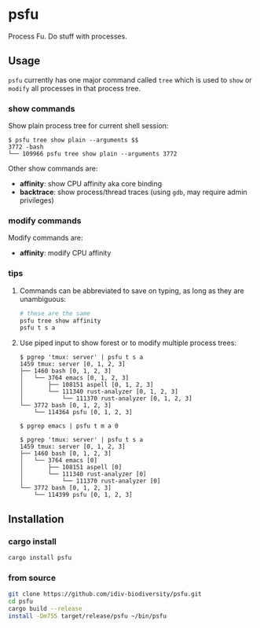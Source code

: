 psfu
====

Process Fu. Do stuff with processes.


Usage
-----

`psfu` currently has one major command called `tree` which is used to `show` or
`modify` all processes in that process tree.

### show commands

Show plain process tree for current shell session:

```console
$ psfu tree show plain --arguments $$
3772 -bash
└── 109966 psfu tree show plain --arguments 3772
```

Other show commands are:

- **affinity**: show CPU affinity aka core binding
- **backtrace**: show process/thread traces (using `gdb`, may require admin
  privileges)

### modify commands

Modify commands are:

- **affinity**: modify CPU affinity

### tips

1.  Commands can be abbreviated to save on typing, as long as they are
    unambiguous:

    ```bash
    # these are the same
    psfu tree show affinity
    psfu t s a
    ```

1.  Use piped input to show forest or to modify multiple process trees:

    ```console
    $ pgrep 'tmux: server' | psfu t s a
    1459 tmux: server [0, 1, 2, 3]
    ├── 1460 bash [0, 1, 2, 3]
    │   └── 3764 emacs [0, 1, 2, 3]
    │       ├── 108151 aspell [0, 1, 2, 3]
    │       └── 111340 rust-analyzer [0, 1, 2, 3]
    │           └── 111370 rust-analyzer [0, 1, 2, 3]
    └── 3772 bash [0, 1, 2, 3]
        └── 114364 psfu [0, 1, 2, 3]

    $ pgrep emacs | psfu t m a 0

    $ pgrep 'tmux: server' | psfu t s a
    1459 tmux: server [0, 1, 2, 3]
    ├── 1460 bash [0, 1, 2, 3]
    │   └── 3764 emacs [0]
    │       ├── 108151 aspell [0]
    │       └── 111340 rust-analyzer [0]
    │           └── 111370 rust-analyzer [0]
    └── 3772 bash [0, 1, 2, 3]
        └── 114399 psfu [0, 1, 2, 3]
    ```


Installation
------------

### cargo install

```bash
cargo install psfu
```

### from source

```bash
git clone https://github.com/idiv-biodiversity/psfu.git
cd psfu
cargo build --release
install -Dm755 target/release/psfu ~/bin/psfu
```
